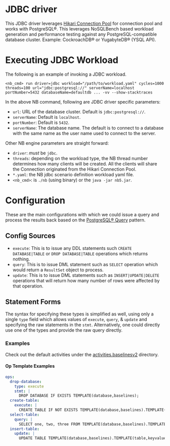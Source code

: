# JDBC driver
This JDBC driver leverages [Hikari Connection Pool](https://github.com/brettwooldridge/HikariCP/wiki) for connection pool and works with PostgreSQL®. This leverages NoSQLBench based workload generation and performance testing against any PostgreSQL-compatible database cluster. Example: CockroachDB® or YugabyteDB® (YSQL API).

# Executing JDBC Workload
The following is an example of invoking a JDBC workload.
```shell
<nb_cmd> run driver=jdbc workload="/path/to/workload.yaml" cycles=1000 threads=100 url="jdbc:postgresql://" serverName=localhost portNumber=5432 databaseName=defaultdb ... -vv --show-stacktraces
```
In the above NB command, following are JDBC driver specific parameters:
* `url`: URL of the database cluster. Default is `jdbc:postgresql://`.
* `serverName`: Default is `localhost`.
* `portNumber`: Default is `5432`.
* `serverName`: The database name. The default is to connect to a database with the same name as the user name used to connect to the server.

Other NB engine parameters are straight forward:
* `driver`: *must* be `jdbc`.
* `threads`: depending on the workload type, the NB thread number determines how many clients will be created. All the clients will share the Connection originated from the Hikari Connection Pool.
* `*.yaml`: the NB jdbc scenario definition workload yaml file.
* `<nb_cmd>`: is `./nb` (using binary) or the `java -jar nb5.jar`.

# Configuration
These are the main configurations with which we could issue a query and process the results back based on the [PostgreSQL® Query](https://jdbc.postgresql.org/documentation/query/) pattern.
## Config Sources
* `execute`: This is to issue any DDL statements such `CREATE DATABASE|TABLE` or `DROP DATABASE|TABLE` operations which returns nothing.
* `query`: This is to issue DML statement such as `SELECT` operation which would return a `ResultSet` object to process.
* `update`: This is to issue DML statements such as `INSERT|UPDATE|DELETE` operations that will return how many number of rows were affected by that operation.

## Statement Forms
The syntax for specifying these types is simplified as well, using only a single `type` field which allows values of `execute`, `query`, & `update`
and specifying the raw statements in the `stmt`. Alternatively, one could directly use one of the types and provide the raw query directly.

### Examples
Check out the default activities under the [activities.baselinesv2](./activities.baselinesv2) directory.
#### Op Template Examples
````yaml
ops:
  drop-database:
    type: execute
    stmt: |
      DROP DATABASE IF EXISTS TEMPLATE(database,baselines);
  create-table:
    execute: |
      CREATE TABLE IF NOT EXISTS TEMPLATE(database,baselines).TEMPLATE(table,keyvalue);
  select-table:
    query: |
      SELECT one, two, three FROM TEMPLATE(database,baselines).TEMPLATE(table,keyvalue) WHERE ...;
  insert-table:
    update: |
      UPDATE TABLE TEMPLATE(database,baselines).TEMPLATE(table,keyvalue) SET key = 'value' WHERE ...;
````
